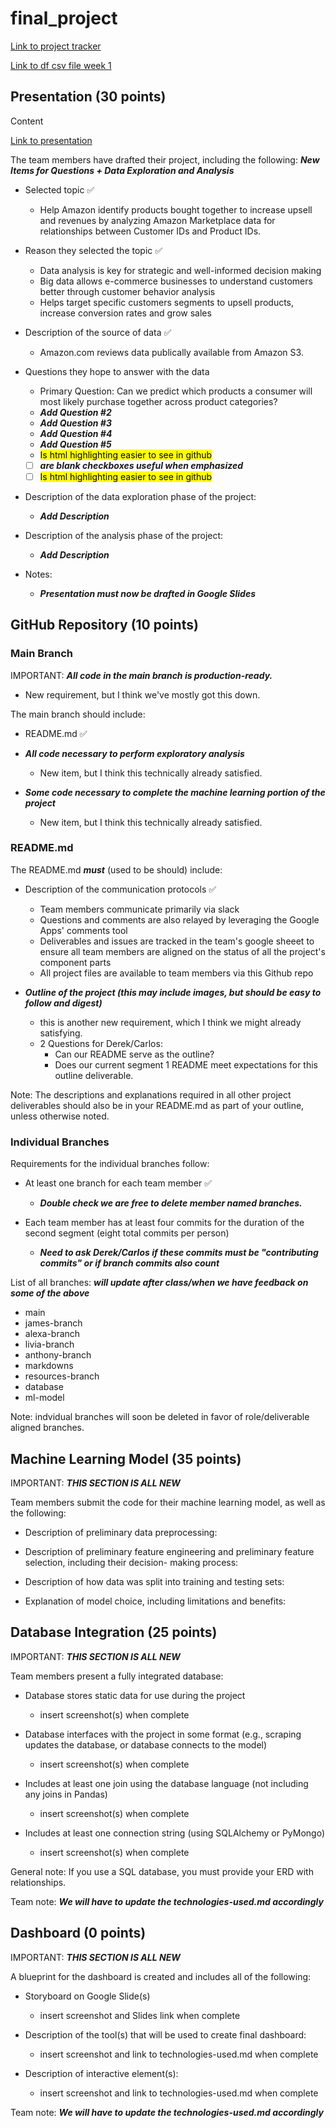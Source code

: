 # final_project

[Link to project tracker](https://docs.google.com/spreadsheets/d/1WJBlla5ap6cchO12OfbjRwCKj17eBbcxXQNUqc3g52o/edit#gid=2063972108)

[Link to df csv file week 1](https://drive.google.com/drive/folders/18hYQ8VMuRqI5BbjhQWmEmcKjGr8gxxyc?usp=sharing)

## Presentation (30 points)

Content

[Link to presentation](https://docs.google.com/presentation/d/1BNm6gF_iD4guTDOlRPsiFmyAij_SqHRqjMEp_T4HXd8/edit#slide=id.gd0128d9d41_0_4)

The team members have drafted their project, including the following:
***New Items for Questions + Data Exploration and Analysis***

- Selected topic :white_check_mark:
  - Help Amazon identify products bought together to increase upsell and revenues by analyzing Amazon Marketplace data for relationships between Customer IDs and Product IDs.

- Reason they selected the topic :white_check_mark:
  - Data analysis is key for strategic and well-informed decision making
  - Big data allows e-commerce businesses to understand customers better through customer behavior analysis
  - Helps target specific customers segments to upsell products, increase conversion rates and grow sales

- Description of the source of data :white_check_mark:
  - Amazon.com reviews data publically available from Amazon S3.

- Questions they hope to answer with the data
  - Primary Question: Can we predict which products a consumer will most likely purchase together across product categories?
  - ***Add Question #2***
  - ***Add Question #3***
  - ***Add Question #4***
  - ***Add Question #5***
  - <mark>Is html highlighting easier to see in github</mark>
  - [ ] ***are blank checkboxes useful when emphasized***
  - [ ] <mark>Is html highlighting easier to see in github</mark>

- Description of the data exploration phase of the project:
  - ***Add Description***

- Description of the analysis phase of the project:
  - ***Add Description***

- Notes:
  - ***Presentation must now be drafted in Google Slides***

## GitHub Repository (10 points)

### Main Branch

IMPORTANT: ***All code in the main branch is production-ready.***

- New requirement, but I think we've mostly got this down.

The main branch should include:

- README.md :white_check_mark:

- ***All code necessary to perform exploratory analysis***
  - New item, but I think this technically already satisfied.
- ***Some code necessary to complete the machine learning portion of the project***
  - New item, but I think this technically already satisfied.

### README.md

The README.md ***must*** (used to be should) include:

- Description of the communication protocols :white_check_mark:
  - Team members communicate primarily via slack
  - Questions and comments are also relayed by leveraging the Google Apps' comments tool
  - Deliverables and issues are tracked in the team's google sheeet to ensure all team members are aligned on the status of all the project's component parts
  - All project files are available to team members via this Github repo

- ***Outline of the project (this may include images, but should be easy to follow and digest)***
  - this is another new requirement, which I think we might already satisfying.
  - 2 Questions for Derek/Carlos:
    - Can our README serve as the outline?
    - Does our current segment 1 README meet expectations for this outline deliverable.

Note: The descriptions and explanations required in all other project deliverables should also be in your README.md as part of your outline, unless otherwise noted.

### Individual Branches

Requirements for the individual branches follow:

- At least one branch for each team member :white_check_mark:
  - ***Double check we are free to delete member named branches.***

- Each team member has at least four commits for the duration of the second segment (eight total commits per person)
  - ***Need to ask Derek/Carlos if these commits must be "contributing commits" or if branch commits also count***

List of all branches: ***will update after class/when we have feedback on some of the above***

- main
- james-branch
- alexa-branch
- livia-branch
- anthony-branch
- markdowns
- resources-branch
- database
- ml-model

Note: indvidual branches will soon be deleted in favor of role/deliverable aligned branches.

## Machine Learning Model (35 points)

IMPORTANT: ***THIS SECTION IS ALL NEW***

Team members submit the code for their machine learning model, as well as the following:

- Description of preliminary data preprocessing:

- Description of preliminary feature engineering and preliminary feature selection, including their decision- making process:

- Description of how data was split into training and testing sets:

- Explanation of model choice, including limitations and benefits:

## Database Integration (25 points)

IMPORTANT: ***THIS SECTION IS ALL NEW***

Team members present a fully integrated database:

- Database stores static data for use during the project
  - insert screenshot(s) when complete

- Database interfaces with the project in some format (e.g., scraping updates the database, or database connects to the model)
  - insert screenshot(s) when complete

- Includes at least one join using the database language (not including any joins in Pandas)
  - insert screenshot(s) when complete

- Includes at least one connection string (using SQLAlchemy or PyMongo)
  - insert screenshot(s) when complete

General note: If you use a SQL database, you must provide your ERD with relationships.

Team note: ***We will have to update the technologies-used.md accordingly***

## Dashboard (0 points)

IMPORTANT: ***THIS SECTION IS ALL NEW***

A blueprint for the dashboard is created and includes all of the following:

- Storyboard on Google Slide(s)
  - insert screenshot and Slides link when complete

- Description of the tool(s) that will be used to create final dashboard:
  - insert screenshot and link to technologies-used.md when complete

- Description of interactive element(s):
  - insert screenshot and link to technologies-used.md when complete

Team note: ***We will have to update the technologies-used.md accordingly***
